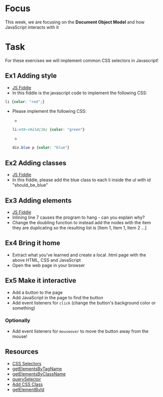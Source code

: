 # Focus

This week, we are focusing on the **Document Object Model** and how JavaScript interacts with it

# Task

For these exercises we will implement common CSS selectors in Javascript!

## Ex1 Adding style
* [JS Fiddle](https://jsfiddle.net/uy95p2nb/1/)
* In this fiddle is the javascript code to implement the following CSS:
```CSS
li {color: "red";}
```
* Please implement the following CSS:
  
  *
  ```CSS
  li:nth-child(2n) {color: "green"}
  ```
  *
  ```CSS
  div.blue p {color: "blue"}
  ```

## Ex2 Adding classes
* [JS Fiddle](https://jsfiddle.net/uy95p2nb/2/)
* In this fiddle, please add the blue class to each li inside the ul with id "should_be_blue"

## Ex3 Adding elements
* [JS Fiddle](https://jsfiddle.net/uy95p2nb/3/)
* Inlining line 7 causes the program to hang - can you explain why?
* Change the doubling function to instead add the nodes with the item they are duplicating so the resulting list is [Item 1, Item 1, Item 2 ...]


## Ex4 Bring it home
* Extract what you've learned and create a local .html page with the above HTML, CSS and JavaScript
* Open the web page in your browser


## Ex5 Make it interactive
* Add a button to the page
* Add JavaScript in the page to find the button
* Add event listeners for `click` (change the button's background color or something)
### Optionally
* Add event listeners for `mouseover` to move the button away from the mouse!


## Resources
* [CSS Selectors](https://www.w3schools.com/cssref/css_selectors.asp)
* [getElementsByTagName](https://www.w3schools.com/jsref/met_document_getelementsbytagname.asp)
* [getElementsByClassName](https://www.w3schools.com/jsref/met_document_getelementsbyclassname.asp)
* [querySelector](https://www.w3schools.com/jsref/met_document_queryselector.asp)
* [Add CSS Class](https://www.w3schools.com/howto/howto_js_add_class.asp)
* [getElementById](https://www.w3schools.com/jsref/met_document_getelementbyid.asp)
